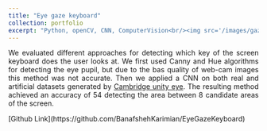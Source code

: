 ```yaml
---
title: "Eye gaze keyboard"
collection: portfolio
excerpt: "Python, openCV, CNN, ComputerVision<br/><img src='/images/gaze.png'>"
---
```

<p align="justify"> We evaluated different approaches for detecting which key of the screen keyboard does the user looks at. We first used Canny and Hue algorithms for detecting the eye pupil, but due to the bas quality of web-cam images this method was not accurate.
Then we applied a CNN on both real and artificial datasets generated by <a href="https://www.cl.cam.ac.uk/research/rainbow/projects/unityeyes/">Cambridge unity eye</a>. The resulting method achieved an accuracy of 54 detecting the area between 8 candidate areas of the screen. </p>
[Github Link](https://github.com/BanafshehKarimian/EyeGazeKeyboard)